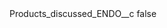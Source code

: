 <?xml version="1.0" encoding="UTF-8"?>
<CustomMetadata xmlns="http://soap.sforce.com/2006/04/metadata">
    <label>Products_discussed_ENDO__c</label>
    <protected>false</protected>
</CustomMetadata>

